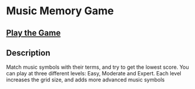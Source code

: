 # Music Memory Game

## [Play the Game](https://johnathan-booy.github.io/MusicMemoryGame/)

## Description
Match music symbols with their terms, and try to get the lowest score. You can play at three different levels: Easy, Moderate and Expert. Each level increases the grid size, and adds more advanced music symbols
